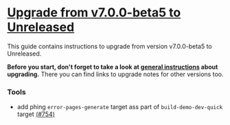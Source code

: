 # [Upgrade from v7.0.0-beta5 to Unreleased]

This guide contains instructions to upgrade from version v7.0.0-beta5 to Unreleased.

**Before you start, don't forget to take a look at [general instructions](/UPGRADE.md) about upgrading.**
There you can find links to upgrade notes for other versions too.

[Upgrade from v7.0.0-beta5 to Unreleased]: https://github.com/shopsys/shopsys/compare/v7.0.0-beta5...HEAD
### Tools
- add phing `error-pages-generate` target ass part of `build-demo-dev-quick` target [(#754)](https://github.com/shopsys/shopsys/pull/754)
